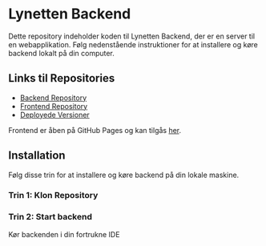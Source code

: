 # Lynetten Backend

Dette repository indeholder koden til Lynetten Backend, der er en server til en webapplikation. Følg nedenstående instruktioner for at installere og køre backend lokalt på din computer.

## Links til Repositories
- [Backend Repository](https://github.com/MadsFolkmann/biograf-backend-AEM)
- [Frontend Repository](https://github.com/MadsFolkmann/biograf-frontend-AEM)
- [Deployede Versioner](#deployede-versioner)

Frontend er åben på GitHub Pages og kan tilgås [her](https://emsc0001.github.io/lynetten-frontend/).

## Installation

Følg disse trin for at installere og køre backend på din lokale maskine.

### Trin 1: Klon Repository

### Trin 2: Start backend
Kør backenden i din fortrukne IDE

